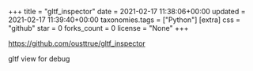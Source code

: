 +++
title = "gltf_inspector"
date = 2021-02-17 11:38:06+00:00
updated = 2021-02-17 11:39:40+00:00
taxonomies.tags = ["Python"]
[extra]
css = "github"
star = 0
forks_count = 0
license = "None"
+++

<https://github.com/ousttrue/gltf_inspector>

gltf view for debug

